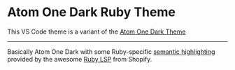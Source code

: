 # Atom One Dark Ruby Theme

This VS Code theme is a variant of the [Atom One Dark Theme](https://github.com/akamud/vscode-theme-onedark)

---

Basically Atom One Dark with some Ruby-specific [semantic highlighting](https://shopify.github.io/ruby-lsp/semantic-highlighting.html) provided by the awesome [Ruby LSP](https://shopify.github.io/ruby-lsp/) from Shopify.

